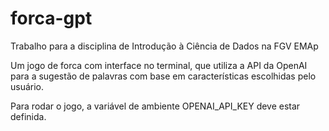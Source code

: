 # forca-gpt
Trabalho para a disciplina de Introdução à Ciência de Dados na FGV EMAp

Um jogo de forca com interface no terminal, que utiliza a API da OpenAI para a sugestão de palavras com base em características escolhidas pelo usuário.

Para rodar o jogo, a variável de ambiente OPENAI_API_KEY deve estar definida.

